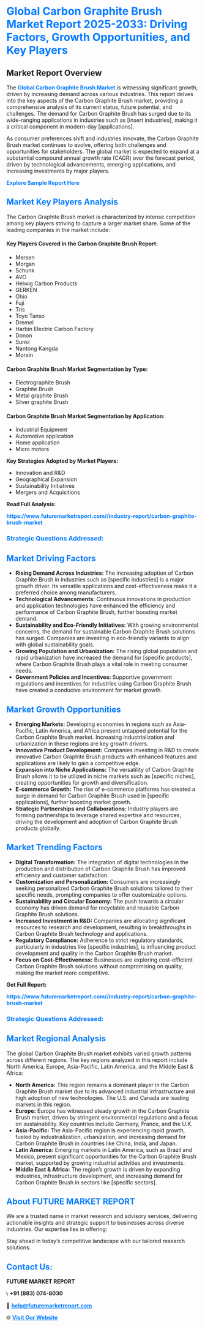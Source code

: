 <h1 style="color: #007BFF;">Global Carbon Graphite Brush Market Report 2025-2033: Driving Factors, Growth Opportunities, and Key Players</h1>

<section id="overview">
<h2>Market Report Overview</h2>
<p>The <a href="https://www.futuremarketreport.com//industry-report/carbon-graphite-brush-market" style="color: #007BFF; text-decoration: none;"><strong>Global Carbon Graphite Brush Market</strong></a> is witnessing significant growth, driven by increasing demand across various industries. This report delves into the key aspects of the Carbon Graphite Brush market, providing a comprehensive analysis of its current status, future potential, and challenges. The demand for Carbon Graphite Brush has surged due to its wide-ranging applications in industries such as [insert industries], making it a critical component in modern-day [applications].</p>
<p>As consumer preferences shift and industries innovate, the Carbon Graphite Brush market continues to evolve, offering both challenges and opportunities for stakeholders. The global market is expected to expand at a substantial compound annual growth rate (CAGR) over the forecast period, driven by technological advancements, emerging applications, and increasing investments by major players.</p>
</section>

<section id="overview">
<p><a href="https://www.futuremarketreport.com//request-sample/reportId=76924" style="color: #007BFF; text-decoration: none;"><strong>Explore Sample Report Here</strong></a></p>
</section>

<section id="key-players">
<h2 style="color: #007BFF;">Market Key Players Analysis</h2>
<p>The Carbon Graphite Brush market is characterized by intense competition among key players striving to capture a larger market share. Some of the leading companies in the market include:</p>
<h4>Key Players Covered in the Carbon Graphite Brush Report:</h4>
<ul><li>Mersen</li><li>Morgan</li><li>Schunk</li><li>AVO</li><li>Helwig Carbon Products</li><li>GERKEN</li><li>Ohio</li><li>Fuji</li><li>Tris</li><li>Toyo Tanso</li><li>Dremel</li><li>Harbin Electric Carbon Factory</li><li>Donon</li><li>Sunki</li><li>Nantong Kangda</li><li>Morxin</li></ul>
<h4>Carbon Graphite Brush Market Segmentation by Type:</h4>
<ul><li>Electrographite Brush</li><li>Graphite Brush</li><li>Metal graphite Brush</li><li>Silver graphite Brush</li></ul>

<h4>Carbon Graphite Brush Market Segmentation by Application:</h4>
<ul><li>Industrial Equipment</li><li>Automotive application</li><li>Home application</li><li>Micro motors</li></ul>
<p><strong>Key Strategies Adopted by Market Players:</strong></p>
<ul>
<li>Innovation and R&D</li>
<li>Geographical Expansion</li>
<li>Sustainability Initiatives</li>
<li>Mergers and Acquisitions</li>
</ul>
</section>

<section>
<p><strong>Read Full Analysis: </strong></p><a href="https://www.futuremarketreport.com//industry-report/carbon-graphite-brush-market" style="color: #007BFF; text-decoration: none;"><strong>https://www.futuremarketreport.com//industry-report/carbon-graphite-brush-market</strong></a>
<h3 style="color: #007BFF;">Strategic Questions Addressed:</h3>
</section>

<section id="driving-factors">
<h2 style="color: #007BFF;">Market Driving Factors</h2>
<ul>
<li><strong>Rising Demand Across Industries:</strong> The increasing adoption of Carbon Graphite Brush in industries such as [specific industries] is a major growth driver. Its versatile applications and cost-effectiveness make it a preferred choice among manufacturers.</li>
<li><strong>Technological Advancements:</strong> Continuous innovations in production and application technologies have enhanced the efficiency and performance of Carbon Graphite Brush, further boosting market demand.</li>
<li><strong>Sustainability and Eco-Friendly Initiatives:</strong> With growing environmental concerns, the demand for sustainable Carbon Graphite Brush solutions has surged. Companies are investing in eco-friendly variants to align with global sustainability goals.</li>
<li><strong>Growing Population and Urbanization:</strong> The rising global population and rapid urbanization have increased the demand for [specific products], where Carbon Graphite Brush plays a vital role in meeting consumer needs.</li>
<li><strong>Government Policies and Incentives:</strong> Supportive government regulations and incentives for industries using Carbon Graphite Brush have created a conducive environment for market growth.</li>
</ul>
</section>

<section id="growth-opportunities">
<h2 style="color: #007BFF;">Market Growth Opportunities</h2>
<ul>
<li><strong>Emerging Markets:</strong> Developing economies in regions such as Asia-Pacific, Latin America, and Africa present untapped potential for the Carbon Graphite Brush market. Increasing industrialization and urbanization in these regions are key growth drivers.</li>
<li><strong>Innovative Product Development:</strong> Companies investing in R&D to create innovative Carbon Graphite Brush products with enhanced features and applications are likely to gain a competitive edge.</li>
<li><strong>Expansion into Niche Applications:</strong> The versatility of Carbon Graphite Brush allows it to be utilized in niche markets such as [specific niches], creating opportunities for growth and diversification.</li>
<li><strong>E-commerce Growth:</strong> The rise of e-commerce platforms has created a surge in demand for Carbon Graphite Brush used in [specific applications], further boosting market growth.</li>
<li><strong>Strategic Partnerships and Collaborations:</strong> Industry players are forming partnerships to leverage shared expertise and resources, driving the development and adoption of Carbon Graphite Brush products globally.</li>
</ul>
</section>

<section id="trending-factors">
<h2 style="color: #007BFF;">Market Trending Factors</h2>
<ul>
<li><strong>Digital Transformation:</strong> The integration of digital technologies in the production and distribution of Carbon Graphite Brush has improved efficiency and customer satisfaction.</li>
<li><strong>Customization and Personalization:</strong> Consumers are increasingly seeking personalized Carbon Graphite Brush solutions tailored to their specific needs, prompting companies to offer customizable options.</li>
<li><strong>Sustainability and Circular Economy:</strong> The push towards a circular economy has driven demand for recyclable and reusable Carbon Graphite Brush solutions.</li>
<li><strong>Increased Investment in R&D:</strong> Companies are allocating significant resources to research and development, resulting in breakthroughs in Carbon Graphite Brush technology and applications.</li>
<li><strong>Regulatory Compliance:</strong> Adherence to strict regulatory standards, particularly in industries like [specific industries], is influencing product development and quality in the Carbon Graphite Brush market.</li>
<li><strong>Focus on Cost-Effectiveness:</strong> Businesses are exploring cost-efficient Carbon Graphite Brush solutions without compromising on quality, making the market more competitive.</li>
</ul>
</section>

<section>
<p><strong>Get Full Report: </strong></p><a href="https://www.futuremarketreport.com//industry-report/carbon-graphite-brush-market" style="color: #007BFF; text-decoration: none;"><strong>https://www.futuremarketreport.com//industry-report/carbon-graphite-brush-market</strong></a>
<h3 style="color: #007BFF;">Strategic Questions Addressed:</h3>
</section>


<section id="regional-analysis">
<h2 style="color: #007BFF;">Market Regional Analysis</h2>
<p>The global Carbon Graphite Brush market exhibits varied growth patterns across different regions. The key regions analyzed in this report include North America, Europe, Asia-Pacific, Latin America, and the Middle East & Africa:</p>
<ul>
<li><strong>North America:</strong> This region remains a dominant player in the Carbon Graphite Brush market due to its advanced industrial infrastructure and high adoption of new technologies. The U.S. and Canada are leading markets in this region.</li>
<li><strong>Europe:</strong> Europe has witnessed steady growth in the Carbon Graphite Brush market, driven by stringent environmental regulations and a focus on sustainability. Key countries include Germany, France, and the U.K.</li>
<li><strong>Asia-Pacific:</strong> The Asia-Pacific region is experiencing rapid growth, fueled by industrialization, urbanization, and increasing demand for Carbon Graphite Brush in countries like China, India, and Japan.</li>
<li><strong>Latin America:</strong> Emerging markets in Latin America, such as Brazil and Mexico, present significant opportunities for the Carbon Graphite Brush market, supported by growing industrial activities and investments.</li>
<li><strong>Middle East & Africa:</strong> The region’s growth is driven by expanding industries, infrastructure development, and increasing demand for Carbon Graphite Brush in sectors like [specific sectors].</li>
</ul>
</section>

<footer>
<h2 style="color: #007BFF;">About FUTURE MARKET REPORT</h2>
<p>We are a trusted name in market research and advisory services, delivering actionable insights and strategic support to businesses across diverse industries. Our expertise lies in offering:</p>

<p>Stay ahead in today’s competitive landscape with our tailored research solutions.</p>

<h2 style="color: #007BFF;">Contact Us:</h2>
<p><strong>FUTURE MARKET REPORT</strong></p>
<p>📞 <strong>+91 (883) 074-8030</strong></p>
<p>📧 <strong><a href="mailto:help@futuremarketreport.com" style="color: #007BFF;">help@futuremarketreport.com</a></strong></p>
<p>🌐 <strong><a href="https://www.futuremarketreport.com/" style="color: #007BFF;">Visit Our Website</a></strong></p>
</footer>